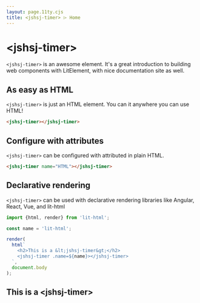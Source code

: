 ```yaml
---
layout: page.11ty.cjs
title: <jshsj-timer> ⌲ Home
---
```


# &lt;jshsj-timer>

`<jshsj-timer>` is an awesome element. It's a great introduction to building web components with LitElement, with nice documentation site as well.

## As easy as HTML

<section class="columns">
  <div>

`<jshsj-timer>` is just an HTML element. You can it anywhere you can use HTML!

```html
<jshsj-timer></jshsj-timer>
```

  </div>
  <div>

<jshsj-timer></jshsj-timer>

  </div>
</section>

## Configure with attributes

<section class="columns">
  <div>

`<jshsj-timer>` can be configured with attributed in plain HTML.

```html
<jshsj-timer name="HTML"></jshsj-timer>
```

  </div>
  <div>

<jshsj-timer name="HTML"></jshsj-timer>

  </div>
</section>

## Declarative rendering

<section class="columns">
  <div>

`<jshsj-timer>` can be used with declarative rendering libraries like Angular, React, Vue, and lit-html

```js
import {html, render} from 'lit-html';

const name = 'lit-html';

render(
  html`
    <h2>This is a &lt;jshsj-timer&gt;</h2>
    <jshsj-timer .name=${name}></jshsj-timer>
  `,
  document.body
);
```

  </div>
  <div>

<h2>This is a &lt;jshsj-timer&gt;</h2>
<jshsj-timer name="lit-html"></my-element>

  </div>
</section>
